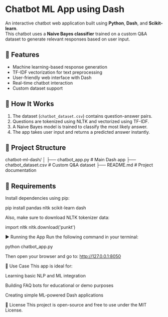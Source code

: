   # Chatbot ML App using Dash

An interactive chatbot web application built using **Python**, **Dash**, and **Scikit-learn**.  
This chatbot uses a **Naive Bayes classifier** trained on a custom Q&A dataset to generate relevant responses based on user input.

## 🚀 Features
- Machine learning-based response generation
- TF-IDF vectorization for text preprocessing
- User-friendly web interface with Dash
- Real-time chatbot interaction
- Custom dataset support

## 🧠 How It Works
1. The dataset (`chatbot_dataset.csv`) contains question-answer pairs.
2. Questions are tokenized using NLTK and vectorized using TF-IDF.
3. A Naive Bayes model is trained to classify the most likely answer.
4. The app takes user input and returns a predicted answer instantly.

## 📁 Project Structure
chatbot-ml-dash/
│
├── chatbot_app.py # Main Dash app
├── chatbot_dataset.csv # Custom Q&A dataset
├── README.md # Project documentation

## 🔧 Requirements

Install dependencies using pip:

pip install pandas nltk scikit-learn dash

Also, make sure to download NLTK tokenizer data:

import nltk
nltk.download('punkt')

▶️ Running the App
Run the following command in your terminal:

python chatbot_app.py

Then open your browser and go to: http://127.0.0.1:8050


📌 Use Case
This app is ideal for:

Learning basic NLP and ML integration

Building FAQ bots for educational or demo purposes

Creating simple ML-powered Dash applications

📜 License
This project is open-source and free to use under the MIT License.

